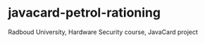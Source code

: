 javacard-petrol-rationing
=========================

Radboud University, Hardware Security course, JavaCard project
